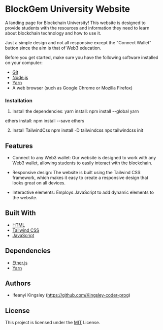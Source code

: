 # BlockGem University Website

A landing page for Blockchain University! This website is designed to provide students with the resources and information they need to learn about blockchain technology and how to use it.

Just a simple design and not all responsive except the "Connect Wallet" button since the aim is that of Web3 education.

Before you get started, make sure you have the following software installed on your computer:

- [Git](https://git-scm.com/)
- [Node.js](https://nodejs.org/)
- [Yarn](https://yarnpkg.com/)
- A web browser (such as Google Chrome or Mozilla Firefox)

### Installation

1. Install the dependencies:
yarn install:
npm install --global yarn

ethers install:
npm install --save ethers

2. Install TailwindCss
npm install -D tailwindcss
npx tailwindcss init

## Features

- Connect to any Web3 wallet: Our website is designed to work with any Web3 wallet, allowing students to easily interact with the blockchain.

- Responsive design: The website is built using the Tailwind CSS framework, which makes it easy to create a responsive design that looks great on all devices.

- Interactive elements: Employs JavaScript to add dynamic elements to the website.

## Built With

- [HTML](https://developer.mozilla.org/en-US/docs/Web/HTML)
- [Tailwind CSS](https://tailwindcss.com/)
- [JavaScript](https://developer.mozilla.org/en-US/docs/Web/JavaScript)

## Dependencies
- [Ether.js](https://ethers.io/)
- [Yarn](https://yarnpkg.com/)

## Authors

- Ifeanyi Kingsley (https://github.com/Kingsley-coder-prog)

## License

This project is licensed under the [MIT](https://opensource.org/licenses/MIT) License.





